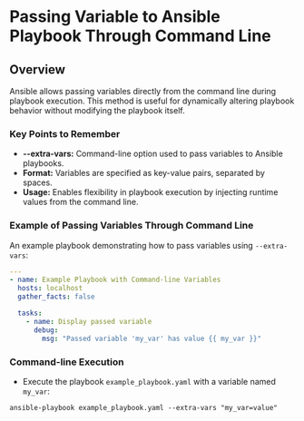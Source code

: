 # Passing Variable to Ansible Playbook Through Command Line

## Overview
Ansible allows passing variables directly from the command line during playbook execution. This method is useful for dynamically altering playbook behavior without modifying the playbook itself.

### Key Points to Remember
- **--extra-vars:** Command-line option used to pass variables to Ansible playbooks.
- **Format:** Variables are specified as key-value pairs, separated by spaces.
- **Usage:** Enables flexibility in playbook execution by injecting runtime values from the command line.

### Example of Passing Variables Through Command Line
An example playbook demonstrating how to pass variables using `--extra-vars`:

```yaml
---
- name: Example Playbook with Command-line Variables
  hosts: localhost
  gather_facts: false

  tasks:
    - name: Display passed variable
      debug:
        msg: "Passed variable 'my_var' has value {{ my_var }}"
```
### Command-line Execution
- Execute the playbook `example_playbook.yaml` with a variable named `my_var`:
```
ansible-playbook example_playbook.yaml --extra-vars "my_var=value"
```
